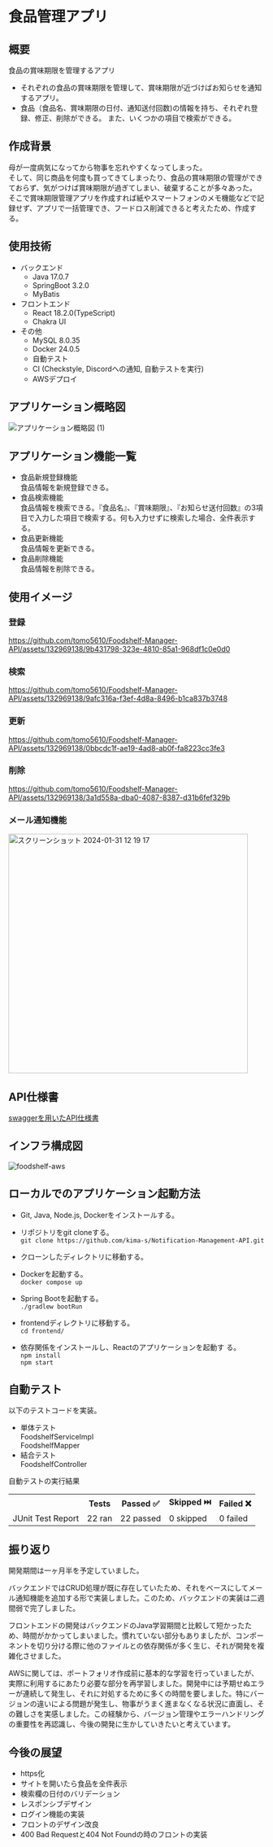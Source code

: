# 食品管理アプリ

## 概要

食品の賞味期限を管理するアプリ

- それぞれの食品の賞味期限を管理して、賞味期限が近づけばお知らせを通知するアプリ。
- 食品（食品名、賞味期限の日付、通知送付回数)の情報を持ち、それぞれ登録、修正、削除ができる。 また、いくつかの項目で検索ができる。

## 作成背景


母が一度病気になってから物事を忘れやすくなってしまった。
<br/>そして、同じ商品を何度も買ってきてしまったり、食品の賞味期限の管理ができておらず、気がつけば賞味期限が過ぎてしまい、破棄することが多々あった。
<br/>そこで賞味期限管理アプリを作成すれば紙やスマートフォンのメモ機能などで記録せず、アプリで一括管理でき、フードロス削減できると考えたため、作成する。

## 使用技術

- バックエンド
    - Java 17.0.7
    - SpringBoot 3.2.0
    - MyBatis
- フロントエンド
    - React 18.2.0(TypeScript)
    - Chakra UI
- その他
    - MySQL 8.0.35
    - Docker 24.0.5
    - 自動テスト
    - CI (Checkstyle, Discordへの通知, 自動テストを実行)
    - AWSデプロイ

## アプリケーション概略図
![アプリケーション概略図 (1)](https://github.com/tomo5610/Foodshelf-Manager-API/assets/132969138/6107f6ff-cf5c-4785-88e9-cc6152eafe71)

## アプリケーション機能一覧

- 食品新規登録機能  
  食品情報を新規登録できる。
- 食品検索機能  
  食品情報を検索できる。『食品名』、『賞味期限』、『お知らせ送付回数』の3項目で入力した項目で検索する。何も入力せずに検索した場合、全件表示する。
- 食品更新機能  
  食品情報を更新できる。
- 食品削除機能  
  食品情報を削除できる。

## 使用イメージ

### 登録
https://github.com/tomo5610/Foodshelf-Manager-API/assets/132969138/9b431798-323e-4810-85a1-968df1c0e0d0


### 検索
https://github.com/tomo5610/Foodshelf-Manager-API/assets/132969138/9afc316a-f3ef-4d8a-8496-b1ca837b3748


### 更新
https://github.com/tomo5610/Foodshelf-Manager-API/assets/132969138/0bbcdc1f-ae19-4ad8-ab0f-fa8223cc3fe3


### 削除
https://github.com/tomo5610/Foodshelf-Manager-API/assets/132969138/3a1d558a-dba0-4087-8387-d31b6fef329b

### メール通知機能
<img width="471" alt="スクリーンショット 2024-01-31 12 19 17" src="https://github.com/tomo5610/Foodshelf-Manager-API/assets/132969138/72ddac13-9ba2-446d-960f-750bb57728cf">


## API仕様書

[swaggerを用いたAPI仕様書](https://tomo5610.github.io/Foodshelf-Manager-API/)

## インフラ構成図
![foodshelf-aws](https://github.com/tomo5610/Foodshelf-Manager-API/assets/132969138/b35197c8-5fd6-4a83-a669-59c2783bc54e)



## ローカルでのアプリケーション起動方法

- Git, Java, Node.js, Dockerをインストールする。

- リポジトリをgit cloneする。  
  ```git clone https://github.com/kima-s/Notification-Management-API.git```

- クローンしたディレクトリに移動する。

- Dockerを起動する。  
  ```docker compose up```

- Spring Bootを起動する。  
  ```./gradlew bootRun```

- frontendディレクトリに移動する。  
  ```cd frontend/```

- 依存関係をインストールし、Reactのアプリケーションを起動す る。  
  ```npm install```  
  ```npm start```

## 自動テスト

以下のテストコードを実装。

- 単体テスト  
  FoodshelfServiceImpl  
  FoodshelfMapper
- 結合テスト  
  FoodshelfController

自動テストの実行結果
<table><tr><th><th>Tests</th><th>Passed ✅</th><th>Skipped ⏭️</th><th>Failed ❌</th></tr><tr><td>JUnit Test Report</td><td>22 ran</td><td>22 passed</td><td>0 skipped</td><td>0 failed</td></tr></table>


## 振り返り
開発期間は一ヶ月半を予定していました。

バックエンドではCRUD処理が既に存在していたため、それをベースにしてメール通知機能を追加する形で実装しました。このため、バックエンドの実装は二週間弱で完了しました。

フロントエンドの開発はバックエンドのJava学習期間と比較して短かったため、時間がかかってしまいました。慣れていない部分もありましたが、コンポーネントを切り分ける際に他のファイルとの依存関係が多く生じ、それが開発を複雑化させました。

AWSに関しては、ポートフォリオ作成前に基本的な学習を行っていましたが、実際に利用するにあたり必要な部分を再学習しました。開発中には予期せぬエラーが連続して発生し、それに対処するために多くの時間を要しました。特にバージョンの違いによる問題が発生し、物事がうまく進まなくなる状況に直面し、その難しさを実感しました。この経験から、バージョン管理やエラーハンドリングの重要性を再認識し、今後の開発に生かしていきたいと考えています。


## 今後の展望
- https化
- サイトを開いたら食品を全件表示
- 検索欄の日付のバリデーション
- レスポンシブデザイン
- ログイン機能の実装
- フロントのデザイン改良
- 400 Bad Requestと404 Not Foundの時のフロントの実装

